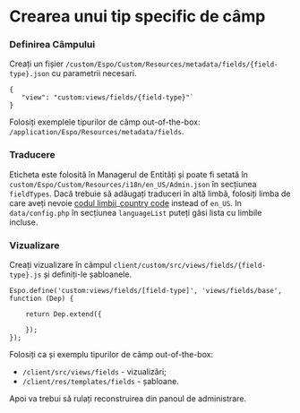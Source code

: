 # Crearea unui tip specific de câmp

### Definirea Câmpului

Creați un fișier `/custom/Espo/Custom/Resources/metadata/fields/{field-type}.json` cu parametrii necesari.
```
{
   "view": "custom:views/fields/{field-type}"`
}
```

Folosiți exemplele tipurilor de câmp out-of-the-box: `/application/Espo/Resources/metadata/fields`.
 
### Traducere

Eticheta este folosită în Managerul de Entități și poate fi setată în `custom/Espo/Custom/Resources/i18n/en_US/Admin.json` în secțiunea `fieldTypes`.
Dacă trebuie să adăugați traduceri în altă limbă, folosiți limba de care aveți nevoie [codul limbii](https://en.wikipedia.org/wiki/ISO_639-1)_[country code](https://en.wikipedia.org/wiki/ISO_3166-1_alpha-2) instead of `en_US`. In `data/config.php` în secțiunea `languageList` puteți găsi lista cu limbile incluse.

### Vizualizare

Creați vizualizare în câmpul `client/custom/src/views/fields/{field-type}.js` și definiți-le șabloanele.
```
Espo.define('custom:views/fields/[field-type]', 'views/fields/base', function (Dep) {
    
    return Dep.extend({
        
    });
});
```

Folosiți ca și exemplu tipurilor de câmp out-of-the-box:
- `/client/src/views/fields` - vizualizări;
- `/client/res/templates/fields` - șabloane.

Apoi va trebui să rulați reconstruirea din panoul de administrare.
